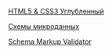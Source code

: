 [HTML5 & CSS3 Углубленный](https://itvdn.com/ru/video/html-css-advanced)

[Схемы микроданных](https://www.schema.org/)

[Schema Markup Validator](https://validator.schema.org/)